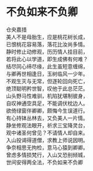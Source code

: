 # 不负如来不负卿
仓央嘉措  
美人不是母胎生，应是桃花树长成，  
已恨桃花容易落，落花比汝尚多情。  
静时修止动修观，历历情人挂目前，  
若将此心以学道，即生成佛有何难？  
结尽同心缔尽缘，此生虽短意缠绵，  
与卿再世相逢日，玉树临风一少年。  
不观生灭与无常，但逐轮回向死亡，  
绝顶聪明矜世智，叹他于此总茫茫。  
山头野马性难驯，机陷犹堪制彼身，  
自叹神通空具足，不能调伏枕边人。  
欲倚绿窗伴卿卿，颇悔今生误道行。  
有心持钵丛林去，又负美人一片情。  
静坐修观法眼开，祈求三宝降灵台，  
观中诸圣何曾见？不请情人却自来。  
入山投谒得道僧，求教上师说因明。  
争奈相思无拘检，意马心猿到卿卿。  
曾虑多情损梵行，入山又恐别倾城，  
世间安得两全法，不负如来不负卿
